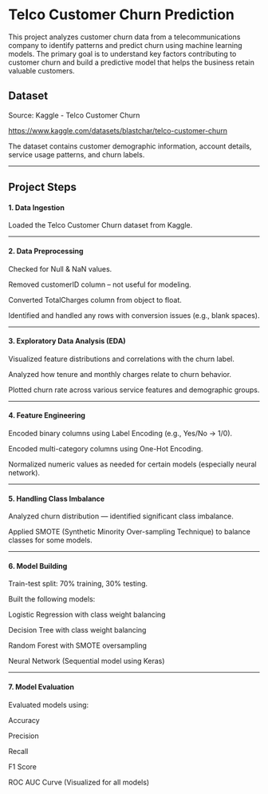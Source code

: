 # Telco Customer Churn Prediction
This project analyzes customer churn data from a telecommunications company to identify patterns and predict churn using machine learning models. The primary goal is to understand key factors contributing to customer churn and build a predictive model that helps the business retain valuable customers.

## Dataset
Source: Kaggle - Telco Customer Churn

https://www.kaggle.com/datasets/blastchar/telco-customer-churn

The dataset contains customer demographic information, account details, service usage patterns, and churn labels.

---
## Project Steps

#### 1. Data Ingestion

Loaded the Telco Customer Churn dataset from Kaggle.

---

#### 2. Data Preprocessing

Checked for Null & NaN values.

Removed customerID column – not useful for modeling.

Converted TotalCharges column from object to float.

Identified and handled any rows with conversion issues (e.g., blank spaces).

---

#### 3. Exploratory Data Analysis (EDA)

Visualized feature distributions and correlations with the churn label.

Analyzed how tenure and monthly charges relate to churn behavior.

Plotted churn rate across various service features and demographic groups.

---

#### 4. Feature Engineering

Encoded binary columns using Label Encoding (e.g., Yes/No → 1/0).

Encoded multi-category columns using One-Hot Encoding.

Normalized numeric values as needed for certain models (especially neural network).

---

#### 5. Handling Class Imbalance

Analyzed churn distribution — identified significant class imbalance.

Applied SMOTE (Synthetic Minority Over-sampling Technique) to balance classes for some models.

---

#### 6. Model Building

Train-test split: 70% training, 30% testing.

Built the following models:

Logistic Regression with class weight balancing

Decision Tree with class weight balancing

Random Forest with SMOTE oversampling

Neural Network (Sequential model using Keras)

---

#### 7. Model Evaluation
Evaluated models using:

Accuracy

Precision

Recall

F1 Score

ROC AUC Curve (Visualized for all models)
